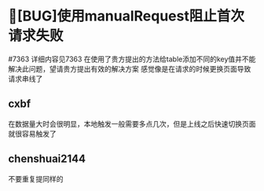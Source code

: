 # 🐛[BUG]使用manualRequest阻止首次请求失败

#7363 详细内容见7363
在使用了贵方提出的方法给table添加不同的key值并不能解决此问题，望请贵方提出有效的解决方案
感觉像是在请求的时候更换页面导致请求串线了

## cxbf

在数据量大时会很明显，本地触发一般需要多点几次，但是上线之后快速切换页面就很容易触发了

## chenshuai2144

不要重复提同样的
